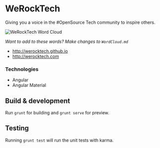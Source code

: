 # WeRockTech

Giving you a voice in the #OpenSource Tech community to inspire others.

![WeRockTech Word Cloud](https://cdn.rawgit.com/WeRockTech/werocktech.github.io/master/img/wordcloud.svg)

*Want to add to these words? Make changes to `WordCloud.md`*

* http://werocktech.github.io
* http://werocktech.com

### Technologies

* Angular
* Angular Material

## Build & development

Run `grunt` for building and `grunt serve` for preview.

## Testing

Running `grunt test` will run the unit tests with karma.
